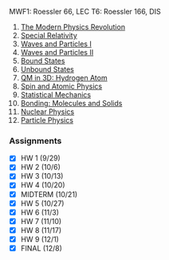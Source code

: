 MWF1: Roessler 66, LEC
T6: Roessler 166, DIS
1. [The Modern Physics Revolution](../Notes/The%20Modern%20Physics%20Revolution.md)
2. [Special Relativity](../Notes/Special%20Relativity.md)
3. [Waves and Particles I](../Notes/Waves%20and%20Particles%20I.md)
4. [Waves and Particles II](../Notes/Waves%20and%20Particles%20II.md)
5. [Bound States](../Notes/Bound%20States.md)
6. [Unbound States](../Notes/Unbound%20States.md)
7. [QM in 3D: Hydrogen Atom](../Notes/Quantum%20Mechanics%20in%203D.md)
8. [Spin and Atomic Physics](../Notes/Spin%20and%20Atomic%20Physics.md)
9. [Statistical Mechanics](../Notes/Statistical%20Mechanics.md)
10. [Bonding: Molecules and Solids](../Notes/Bonding.md)
11. [Nuclear Physics](../Notes/Nuclear%20Physics.md)
12. [Particle Physics](../Notes/Particle%20Physics.md)
### Assignments
- [x] HW 1 (9/29)
- [x] HW 2 (10/6)
- [x] HW 3 (10/13)
- [x] HW 4 (10/20)
- [x] MIDTERM (10/21)
- [x] HW 5 (10/27)
- [x] HW 6 (11/3)
- [x] HW 7 (11/10)
- [x] HW 8 (11/17)
- [x] HW 9 (12/1)
- [x] FINAL (12/8)